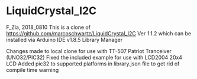 # LiquidCrystal_I2C
F_Zia, 2018_0810
This is a clone of 
https://github.com/marcoschwartz/LiquidCrystal_I2C Ver 1.1.2
which can be installed via Arduino IDE v1.8.5 Library Manager

Changes made to local clone for use with TT-507 Patriot Tranceiver (UNO32/PIC32)
Fixed the included example for use with LCD2004 20x4 LCD
Added pic32 to supported platforms in library.json file to get rid of compile time warning
